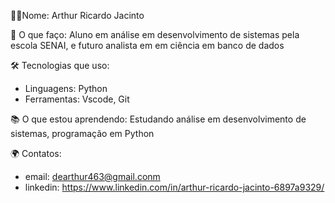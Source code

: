 👨‍💻Nome: Arthur Ricardo Jacinto

🚀 O que faço: Aluno em análise em desenvolvimento de sistemas pela escola SENAI, e futuro analista em em ciência em banco de dados

🛠️ Tecnologias que uso:
- Linguagens: Python
- Ferramentas: Vscode, Git

📚 O que estou aprendendo: Estudando análise em desenvolvimento de sistemas, programação em Python

🌍 Contatos:
- email: dearthur463@gmail.conm
- linkedin: https://www.linkedin.com/in/arthur-ricardo-jacinto-6897a9329/
